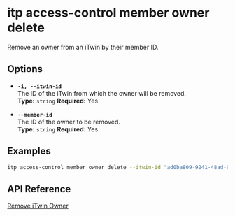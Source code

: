 # itp access-control member owner delete

Remove an owner from an iTwin by their member ID.

## Options

- **`-i, --itwin-id`**  
  The ID of the iTwin from which the owner will be removed.  
  **Type:** `string` **Required:** Yes

- **`--member-id`**  
  The ID of the owner to be removed.  
  **Type:** `string` **Required:** Yes

## Examples

```bash
itp access-control member owner delete --itwin-id "ad0ba809-9241-48ad-9eb0-c8038c1a1d51" --member-id "user1-id"
```

## API Reference

[Remove iTwin Owner](https://developer.bentley.com/apis/access-control-v2/operations/remove-itwin-owner-member/)

